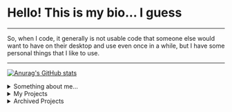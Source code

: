 # Hello! This is my bio... I guess

---
So, when I code, it generally is not usable code that someone else would want to have on their desktop and use even once in a while, but I have some personal things that I like to use.

---

[![Anurag's GitHub stats](https://github-readme-stats.vercel.app/api?username=oof2win2&count_private=true&theme=radical)](https://github.com/anuraghazra/github-readme-stats)

<details>
  <summary>Something about me...</summary>

  Well, there is not a lot to talk about. I am 15, I code on my Mac, which is also my daily driver (man, games just suck on it) and I know a few programming languages:
  * JS - I mainly work on [AwF-Bot](https://github.com/DistroByte/AwF-Bot) in JS, but I find it as a pretty good language. It is the language I am fairly certain that I know best (from the three I have here)
  * C - About two years ago, I started to learn how to code in C and I guess I am better at it than I was before
  * Python - I know some stuff in Python but I don't code large projects in it, I generally use it to my advantage of not paying for autoclickers when playing games, or some more complex inputs
  yeah that's about it.....

  I also have some things I like. Here are a few:
  - Programming
  - Playing videogames (Factorio is one of the best, if not THE best)
  - Binging Netflix
</details>
<details>
  <summary>My Projects</summary>
  
  - brazzers-bot - This is also WIP, but it hopefully will be added somewhere for end users to upload images and this to do it's magic on a website or something
  - [AwF-Bot](https://github.com/DistroByte/AwF-Bot) - A bot for the Discord server of [awf.yt](awf.yt), integrates Discord with Factorio in JS
 </details>
 <details>
  <summary>Archived Projects</summary>
  
  - [filiptronicek/protab-stuff](https://github.com/filiptronicek/protab-stuff) - This is made with my friends from Protab2020, is finished, but it is just a bunch of scripts for very specific things
  - electronTimeApp - Styling could/should be added, app could be published to Electron
  - snake - no longer worked on
 </details>
